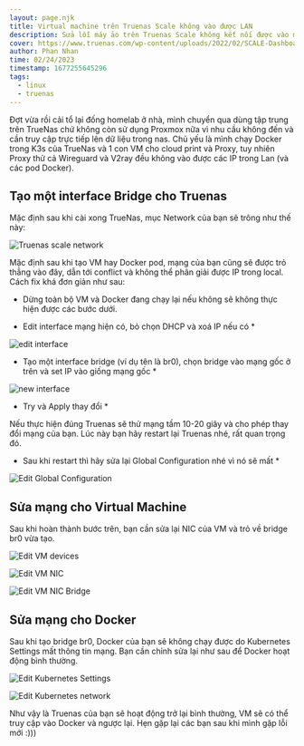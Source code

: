 ```yaml
---
layout: page.njk
title: Virtual machine trên Truenas Scale không vào được LAN
description: Sửa lỗi máy ảo trên Truenas Scale không kết nối được vào mạng LAN
cover: https://www.truenas.com/wp-content/uploads/2022/02/SCALE-Dashboard.jpg
author: Phan Nhan
time: 02/24/2023
timestamp: 1677255645296
tags:
  - linux
  - truenas
---
```


Đợt vừa rồi cải tổ lại đống homelab ở nhà, mình chuyển qua dùng tập trung trên TrueNas chứ không còn sử dụng Proxmox nữa vì nhu cầu không đến và cần truy cập trực tiếp lên dữ liệu trong nas. Chủ yếu là mình chạy Docker trong K3s của TrueNas và 1 con VM cho cloud print và Proxy, tuy nhiên Proxy thử cả Wireguard và V2ray đều không vào được các IP trong Lan (và các pod Docker).

## Tạo một interface Bridge cho Truenas

Mặc định sau khi cài xong TrueNas, mục Network của bạn sẽ trông như thế này:

![Truenas scale network](https://i.imgur.com/oBtl7bh.jpg)

Mặc định sau khi tạo VM hay Docker pod, mạng của bạn cũng sẽ được trỏ thẳng vào đây, dẫn tới conflict và không thể phân giải được IP trong local. Cách fix khá đơn giản như sau:

* Dừng toàn bộ VM và Docker đang chạy lại nếu không sẽ không thực hiện được các bước dưới.

* Edit interface mạng hiện có, bỏ chọn DHCP và xoá IP nếu có *

![edit interface](https://i.imgur.com/8ZRxwlA.png)

* Tạo một interface bridge (ví dụ tên là br0), chọn bridge vào mạng gốc ở trên và set IP vào giống mạng gốc *

![new interface](https://i.imgur.com/73kJrCW.png)

* Try và Apply thay đổi *

Nếu thực hiện đúng Truenas sẽ thử mạng tầm 10-20 giây và cho phép thay đổi mạng của bạn. Lúc này bạn hãy restart lại Truenas nhé, rất quan trọng đó.

* Sau khi restart thì hãy sửa lại Global Configuration nhé vì nó sẽ mất *

![Edit Global Configuration](https://i.imgur.com/R5bqWJV.png)

## Sửa mạng cho Virtual Machine

Sau khi hoàn thành bước trên, bạn cần sửa lại NIC của VM và trỏ về bridge br0 vừa tạo.

![Edit VM devices](https://i.imgur.com/goAbejK.png)

![Edit VM NIC](https://i.imgur.com/ZRN0AzX.png)

![Edit VM NIC Bridge](https://i.imgur.com/4xx75Qc.png)

## Sửa mạng cho Docker

Sau khi tạo bridge br0, Docker của bạn sẽ không chạy được do Kubernetes Settings mất thông tin mạng. Bạn cần chỉnh sửa lại như sau để Docker hoạt động bình thường.

![Edit Kubernetes Settings](https://i.imgur.com/yzhXQIT.png)

![Edit Kubernetes network](https://i.imgur.com/YyNAA9h.png)


Như vậy là Truenas của bạn sẽ hoạt động trở lại bình thường, VM sẽ có thể truy cập vào Docker và ngược lại. Hẹn gặp lại các bạn sau khi mình gặp lỗi mới :)))